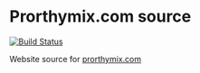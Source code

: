 # Prorthymix.com source

[![Build Status](https://snap-ci.com/JAnderton/prorthymix-website/branch/master/build_image)](https://snap-ci.com/JAnderton/prorthymix-website/branch/master)

Website source for [prorthymix.com](https://prorthymix.com)
